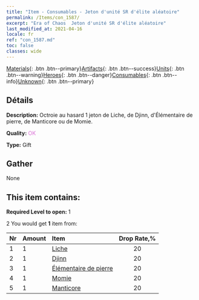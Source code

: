 ```yaml
---
title: "Item - Consumables - Jeton d'unité SR d'élite aléatoire"
permalink: /Items/con_1587/
excerpt: "Era of Chaos  Jeton d'unité SR d'élite aléatoire"
last_modified_at: 2021-04-16
locale: fr
ref: "con_1587.md"
toc: false
classes: wide
---
```

 [Materials](/fr/Items/){: .btn .btn--primary}[Artifacts](/fr/Items/Artifacts/){: .btn .btn--success}[Units](/fr/Items/Units/){: .btn .btn--warning}[Heroes](/fr/Items/Heroes/){: .btn .btn--danger}[Consumables](/fr/Items/Consumables/){: .btn .btn--info}[Unknown](/fr/Items/Unknown/){: .btn .btn--primary}

## Détails
 **Description:** Octroie au hasard 1 jeton de Liche, de Djinn, d'Élémentaire de pierre, de Manticore ou de Momie.

 **Quality:** <span style="color: #DA70D6">OK</span>

 **Type:** Gift

## Gather

  None

## This item contains:

 **Required Level to open:** 1

 2 You would get **1** item  from:

  | Nr | Amount |     Item    | Drop Rate,% |
  |:---|:-------|:------------|:---------:|
  | 1 | 1 | [Liche](/fr/Items/unt_212/) | 20 | 
  | 2 | 1 | [Djinn](/fr/Items/unt_239/) | 20 | 
  | 3 | 1 | [Élémentaire de pierre](/fr/Items/unt_266/) | 20 | 
  | 4 | 1 | [Momie](/fr/Items/unt_215/) | 20 | 
  | 5 | 1 | [Manticore](/fr/Items/unt_249/) | 20 | 
